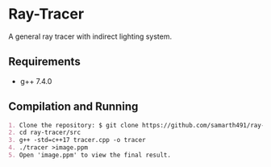 # Ray-Tracer

A general ray tracer with indirect lighting system.

## Requirements

- g++ 7.4.0

## Compilation and Running

```md
1. Clone the repository: $ git clone https://github.com/samarth491/ray-tracer.git
2. cd ray-tracer/src
3. g++ -std=c++17 tracer.cpp -o tracer
4. ./tracer >image.ppm
5. Open 'image.ppm' to view the final result.
```